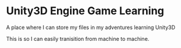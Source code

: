 # Unity3D Engine Game Learning
A place where I can store my files in my adventures learning Unity3D

This is so I can easily tranisition from machine to machine.

